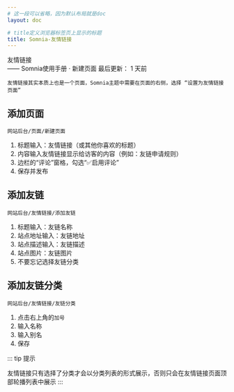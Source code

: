 ```yaml
---
# 这一段可以省略，因为默认布局就是doc
layout: doc

# title定义浏览器标签页上显示的标题
title: Somnia-友情链接
---
```

<div class="title-wrapper">
   <div class="page-title">友情链接</div>
   <div class="post-title">—— Somnia使用手册 · 新建页面
      <span class="lastModifyTime">
          <i class="fa-regular fa-clock"></i> 最后更新： 1 天前
      </span>
   </div>
</div>

`友情链接其实本质上也是一个页面，Somnia主题中需要在页面的右侧，选择 “设置为友情链接页面”`

## 添加页面

`网站后台/页面/新建页面`

1. 标题输入：友情链接（或其他你喜欢的标题）
2. 内容输入友情链接显示给访客的内容（例如：友链申请规则）
4. 边栏的“评论”窗格，勾选“✅启用评论”
5. 保存并发布

## 添加友链

`网站后台/友情链接/添加友链`

1. 标题输入：友链名称
2. 站点地址输入：友链地址
3. 站点描述输入：友链描述
4. 站点图片：友链图片
5. 不要忘记选择友链分类

## 添加友链分类

`网站后台/友情链接/友链分类`

1. 点击右上角的`加号`
2. 输入名称
3. 输入别名
4. 保存

::: tip 提示

友情链接只有选择了分类才会以分类列表的形式展示，否则只会在友情链接页面顶部轮播列表中展示
:::
